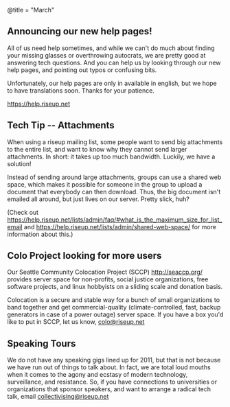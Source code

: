 @title = "March"

## Announcing our new help pages!

All of us need help sometimes, and while we can't do much about finding your missing glasses or overthrowing autocrats, we are pretty good at answering tech questions. And you can help us by looking through our new help pages, and pointing out typos or confusing bits.

Unfortunately, our help pages are only in available in english, but we hope to have translations soon. Thanks for your patience.

https://help.riseup.net

## Tech Tip -- Attachments

When using a riseup mailing list, some people want to send big attachments to the entire list, and want to know why they cannot send larger attachments. In short: it takes up too much bandwidth. Luckily, we have a solution!

Instead of sending around large attachments, groups can use a shared web space, which makes it possible for someone in the group to upload a document that everybody can then download. Thus, the big document isn't emailed all around, but just lives on our server. Pretty slick, huh?

(Check out https://help.riseup.net/lists/admin/faq/#what_is_the_maximum_size_for_list_email and https://help.riseup.net/lists/admin/shared-web-space/ for more information about this.)

## Colo Project looking for more users

Our Seattle Community Colocation Project (SCCP) http://seaccp.org/ provides server space for non-profits, social justice organizations, free software projects, and linux hobbyists on a sliding scale and donation basis.

Colocation is a secure and stable way for a bunch of small organizations to band together and get commercial-quality (climate-controlled, fast, backup generators in case of a power outage) server space. If you have a box you'd like to put in SCCP, let us know, colo@riseup.net

## Speaking Tours

We do not have any speaking gigs lined up for 2011, but that is not because we have run out of things to talk about. In fact, we are total loud mouths when it comes to the agony and ecstasy of modern technology, surveillance, and resistance. So, if you have connections to universities or organizations that sponsor speakers, and want to arrange a radical tech talk, email collectivising@riseup.net